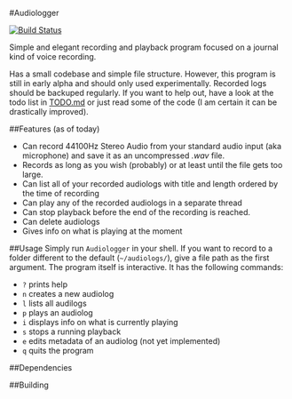 #Audiologger

[![Build Status](https://travis-ci.org/malt3/Audiologger.svg?branch=master)](https://travis-ci.org/malt3/Audiologger)

Simple and elegant recording and playback program focused on a journal kind of voice recording.

Has a small codebase and simple file structure. However, this program is still in early alpha and should only used experimentally.
Recorded logs should be backuped regularly. If you want to help out, have a look at the todo list in [TODO.md](TODO.md) or just read some of the code (I am certain it can be drastically improved).

##Features (as of today)
* Can record 44100Hz Stereo Audio from your standard audio input (aka microphone) and save it as an uncompressed *.wav* file.
* Records as long as you wish (probably) or at least until the file gets too large.
* Can list all of your recorded audiologs with title and length ordered by the time of recording
* Can play any of the recorded audiologs in a separate thread
* Can stop playback before the end of the recording is reached.
* Can delete audiologs
* Gives info on what is playing at the moment

##Usage
Simply run `Audiologger` in your shell. If you want to record to a folder different to the default (`~/audiologs/`), give a file path as the first argument. The program itself is interactive. It has the following commands:
* `?` prints help
* `n` creates a new audiolog
* `l` lists all audilogs
* `p` plays an audiolog
* `i` displays info on what is currently playing
* `s` stops a running playback
* `e` edits metadata of an audiolog (not yet implemented)
* `q` quits the program

##Dependencies

##Building
